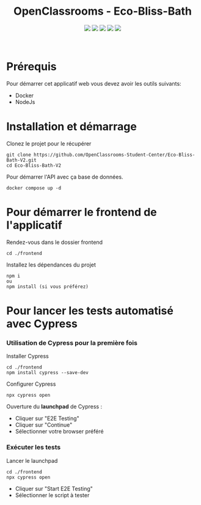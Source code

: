 <div align="center">

# OpenClassrooms - Eco-Bliss-Bath
</div>

<p align="center">
    <img src="https://img.shields.io/badge/MariaDB-v11.7.2-blue">
    <img src="https://img.shields.io/badge/Symfony-v6.2-blue">
    <img src="https://img.shields.io/badge/Angular-v13.3.0-blue">
    <img src="https://img.shields.io/badge/docker--build-passing-brightgreen">
    <img src="https://img.shields.io/badge/Cypress-v14.5.2-blue">
  <br><br><br>
</p>

# Prérequis
Pour démarrer cet applicatif web vous devez avoir les outils suivants:
- Docker
- NodeJs

# Installation et démarrage
Clonez le projet pour le récupérer
``` 
git clone https://github.com/OpenClassrooms-Student-Center/Eco-Bliss-Bath-V2.git
cd Eco-Bliss-Bath-V2
```
Pour démarrer l'API avec ça base de données.
```
docker compose up -d
```
# Pour démarrer le frontend de l'applicatif
Rendez-vous dans le dossier frontend
```
cd ./frontend
```
Installez les dépendances du projet
```
npm i
ou
npm install (si vous préférez)
```

# Pour lancer les tests automatisé avec Cypress
### Utilisation de Cypress pour la première fois
Installer Cypress
```
cd ./frontend
npm install cypress --save-dev
```
Configurer Cypress
```
npx cypress open
```  
Ouverture du **launchpad** de Cypress :   
* Cliquer sur "E2E Testing"
* Cliquer sur "Continue"  
* Sélectionner votre browser préféré

### Exécuter les tests
Lancer le launchpad
```
cd ./frontend
npx cypress open
```
* Cliquer sur "Start E2E Testing"
* Sélectionner le script à tester